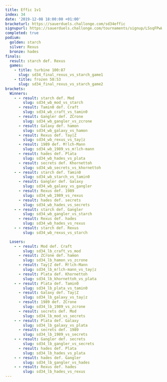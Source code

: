 ```yaml
---
title: Effic 1v1
index: 34
date: '2019-12-08 18:00:00 +01:00'
bracketurl: https://sauerduels.challonge.com/sd34effic
signupurl: https://sauerduels.challonge.com/tournaments/signup/LSsqFPwWDL
completed: true
podium:
  golden: starch
  silver: Rexus
  bronze: hades
finals:
  result: starch def. Rexus
  games:
    - title: turbine 100:87
      slug: sd34_final_rexus_vs_starch_game1
    - title: frozen 58:53
      slug: sd34_final_rexus_vs_starch_game2
brackets:
  Winners:
    - - result: starch def. Mod
        slug: sd34_wb_mod_vs_starch
      - result: Tamin0 def. Craft
        slug: sd34_wb_craft_vs_tamin0
      - result: Gangler def. ZCrone
        slug: sd34_wb_gangler_vs_zcrone
      - result: Galaxy def. hamon
        slug: sd34_wb_galaxy_vs_hamon
      - result: Rexus def. Tay|Z
        slug: sd34_wb_rexus_vs_tay|z
      - result: 1989 def. M!lch-Mann
        slug: sd34_wb_1989_vs_m!lch-mann
      - result: hades def. Plata
        slug: sd34_wb_hades_vs_plata
      - result: secrets def. Khornettoh
        slug: sd34_wb_secrets_vs_khornettoh
    - - result: starch def. Tamin0
        slug: sd34_wb_starch_vs_tamin0
      - result: Gangler def. Galaxy
        slug: sd34_wb_galaxy_vs_gangler
      - result: Rexus def. 1989
        slug: sd34_wb_1989_vs_rexus
      - result: hades def. secrets
        slug: sd34_wb_hades_vs_secrets
    - - result: starch def. Gangler
        slug: sd34_wb_gangler_vs_starch
      - result: Rexus def. hades
        slug: sd34_wb_hades_vs_rexus
    - - result: starch def. Rexus
        slug: sd34_wb_rexus_vs_starch

  Losers:
    - - result: Mod def. Craft
        slug: sd34_lb_craft_vs_mod
      - result: ZCrone def. hamon
        slug: sd34_lb_hamon_vs_zcrone
      - result: Tay|Z def. M!lch-Mann
        slug: sd34_lb_m!lch-mann_vs_tay|z
      - result: Plata def. Khornettoh
        slug: sd34_lb_khornettoh_vs_plata
    - - result: Plata def. Tamin0
        slug: sd34_lb_plata_vs_tamin0
      - result: Galaxy def. Tay|Z
        slug: sd34_lb_galaxy_vs_tay|z
      - result: 1989 def. ZCrone
        slug: sd34_lb_1989_vs_zcrone
      - result: secrets def. Mod
        slug: sd34_lb_mod_vs_secrets
    - - result: Plata def. Galaxy
        slug: sd34_lb_galaxy_vs_plata
      - result: secrets def. 1989
        slug: sd34_lb_1989_vs_secrets
    - - result: Gangler def. secrets
        slug: sd34_lb_gangler_vs_secrets
      - result: hades def. Plata
        slug: sd34_lb_hades_vs_plata
    - - result: hades def. Gangler
        slug: sd34_lb_gangler_vs_hades
    - - result: Rexus def. hades
        slug: sd34_lb_hades_vs_rexus
---
```

